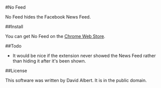 #No Feed

No Feed hides the Facebook News Feed.

##Install

You can get No Feed on the [Chrome Web Store](https://chrome.google.com/webstore/detail/ajhlinhaimmakhbabjcgmhchbpehgkog).

##Todo

- It would be nice if the extension never showed the News Feed rather than hiding it after it's been shown.

##License

This software was written by David Albert. It is in the public domain.
